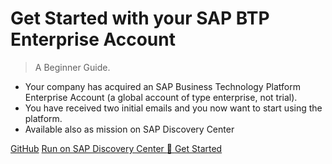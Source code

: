 

# Get Started with your SAP BTP Enterprise Account

<small></small>

> A Beginner Guide.

- Your company has acquired an SAP Business Technology Platform Enterprise Account (a global account of type enterprise, not trial).
- You have received two initial emails and you now want to start using the platform.
- Available also as mission on SAP Discovery Center 

[GitHub](https://github.com/SAP-samples/btp-onboarding)
[Run on SAP Discovery Center :rocket: ](https://discovery-center.cloud.sap/missiondetail/3019/) 
[Get Started](#home)
